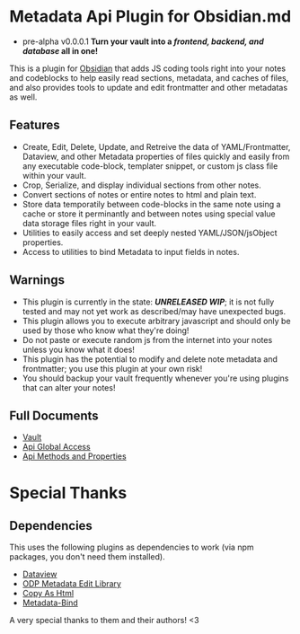 # Metadata Api Plugin for Obsidian.md
- pre-alpha v0.0.0.1
**Turn your vault into a *frontend, backend, and database* all in one!**

This is a plugin for [Obsidian](https://obsidian.md) that adds JS coding tools right into your notes and codeblocks to help easily read sections, metadata, and caches of files, and also provides tools to update and edit frontmatter and other metadatas as well.

## Features
 - Create, Edit, Delete, Update, and Retreive the data of YAML/Frontmatter, Dataview, and other Metadata properties of files quickly and easily from any executable code-block, templater snippet, or custom js class file within your vault.
 - Crop, Serialize, and display individual sections from other notes.
 - Convert sections of notes or entire notes to html and plain text.
 - Store data temporatily between code-blocks in the same note using a cache or store it perminantly and between notes using special value data storage files right in your vault.
 - Utilities to easily access and set deeply nested YAML/JSON/jsObject properties.
 - Access to utilities to bind Metadata to input fields in notes.

## Warnings
- This plugin is currently in the state: ***UNRELEASED WIP***; it is not fully tested and may not yet work as described/may have unexpected bugs.
- This plugin allows you to execute arbitrary javascript and should only be used by those who know what they're doing!
- Do not paste or execute random js from the internet into your notes unless you know what it does!
- This plugin has the potential to modify and delete note metadata and frontmatter; you use this plugin at your own risk!
- You should backup your vault frequently whenever you're using plugins that can alter your notes!

## Full Documents
- [Vault](docs/README.md)
- [Api Global Access](docs/Api/README.md)
- [Api Methods and Properties](docs/Api/Types/MetaScryApi.md)

# Special Thanks
## Dependencies
This uses the following plugins as dependencies to work (via npm packages, you don't need them installed). 
  - [Dataview](https://github.com/blacksmithgu/obsidian-dataview)
  - [ODP Metadata Edit Library](https://github.com/OPD-libs/OPD-libs/tree/main/libs/OPD-metadata-lib)
  - [Copy As Html](https://github.com/mvdkwast/obsidian-copy-as-html)
  - [Metadata-Bind](https://github.com/mProjectsCode/obsidian-meta-bind-plugin)

A very special thanks to them and their authors! <3
